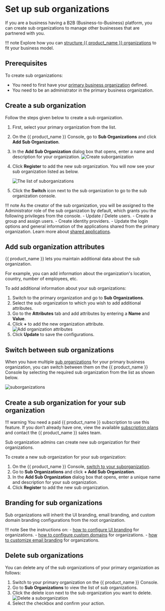 # Set up sub organizations

If you are a business having a B2B (Business-to-Business) platform, you can create sub organizations to manage other businesses that are partnered with you.

!!! note
    Explore how you can [structure {{ product_name }} organizations](../../guides/organization-management/) to fit your business model.

## Prerequisites

To create sub organizations:

- You need to first have your [primary business organization](../../guides/organization-management/manage-organizations/) defined.
- You need to be an administrator in the primary business organization.

## Create a sub organization

Follow the steps given below to create a sub organization.

1. First, select your primary organization from the list.
2. On the {{ product_name }} Console, go to **Sub Organizations** and click **Add Sub Organization**.
3. In the **Add Sub Organization** dialog box that opens, enter a name and description for your organization.
    ![Create suborganization](../../../assets/img/guides/organization/manage-organizations/add-suborganization.png)
4. Click **Register** to add the new sub organization. You will now see your sub organization listed as below.

    ![The list of suborganizations](../../../assets/img/guides/organization/manage-organizations/sub-organization-list.png)

5. Click the **Switch** icon next to the sub organization to go to the sub organization console.

!!! note
    As the creator of the sub organization, you will be assigned to the Administrator role of the sub organization by default, which grants you the following privileges from the console.
    - Update / Delete users.
    - Create a group and assign users.
    - Create identity providers.
    - Update the login options and general information of the applications shared from the primary organization. Learn more about [shared applications](../../guides/organization-management/manage-b2b-organizations/share-applications/).

## Add sub organization attributes

{{ product_name }} lets you maintain additional data about the sub organization.

For example, you can add information about the organization's location, country, number of employees, etc.

To add additional information about your sub organizations:

1. Switch to the primary organization and go to **Sub Organizations**.
2. Select the sub organization to which you wish to add additional attributes.
3. Go to the **Attributes** tab and add attributes by entering a **Name** and **Value**.
4. Click **+** to add the new organization attribute.
    ![Add organization attributes](../../../assets/img/guides/organization/manage-organizations/add-organization-attributes.png)
5. Click **Update** to save the configurations.

## Switch between sub organizations

When you have multiple [sub organizations](../../guides/organization-management/manage-b2b-organizations/manage-suborganizations/) for your primary business organization, you can switch between them on the {{ product_name }} Console by selecting the required sub organization from the list as shown below.

![suborganizations](../../../assets/img/guides/organization/manage-organizations/sub-organizations.png)


## Create a sub organization for your sub organization

!!! warning
    You need a paid {{ product_name }} subscription to use this feature. If you don’t already have one, view the available [subscription plans](https://wso2.com/asgardeo/pricing/) and contact the {{ product_name }} sales team.

Sub organization admins can create new sub organization for their organizations.

To create a new sub organization for your sub organization:

1. On the {{ product_name }} Console, [switch to your suborganization](#switch-between-sub-organizations).
2. Go to **Sub Organizations** and click **+ Add Sub Organization**.
3. In the **Add Sub Organization** dialog box that opens, enter a unique name and description for your sub organization.
4. Click **Register** to add the new sub organization.

## Branding for sub organizations

Sub organizations will inherit the UI branding, email branding, and custom domain branding configurations from the root organization.

!!! note
    See the instructions on:
    - [how to configure UI branding](../../guides/branding/configure-ui-branding/) for organizations.
    - [how to configure custom domains](../../guides/branding/configure-custom-domains/) for organizations.
    - [how to customize email branding](../../guides/branding/customize-email-templates/) for organizations.

## Delete sub organizations

You can delete any of the sub organizations of your primary organization as follows:

1. Switch to your primary organization on the {{ product_name }} Console.
2. Go to **Sub Organizations** to view the list of sub organizations.
3. Click the delete icon next to the sub organization you want to delete.
    ![Delete a suborganization](../../../assets/img/guides/organization/manage-organizations/delete-suborganization.png)
4. Select the checkbox and confirm your action.
